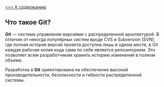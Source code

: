 [<<< К содержанию](readme.md)

## Что такое Git?

**Git** — система управления версиями с распределенной архитектурой. В отличие от некогда популярных систем вроде CVS и Subversion (SVN), где полная история версий проекта доступна лишь в одном месте, в Git каждая рабочая копия кода сама по себе является репозиторием. Это позволяет всем разработчикам хранить историю изменений в полном объеме.

Разработка в **Git** ориентирована на обеспечение высокой производительности, безопасности и гибкости распределенной системы.
